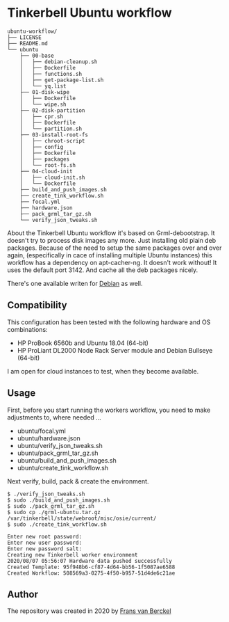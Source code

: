 # Tinkerbell Ubuntu workflow

```
ubuntu-workflow/
├── LICENSE
├── README.md
└── ubuntu
    ├── 00-base
    │   ├── debian-cleanup.sh
    │   ├── Dockerfile
    │   ├── functions.sh
    │   ├── get-package-list.sh
    │   └── yq.list
    ├── 01-disk-wipe
    │   ├── Dockerfile
    │   └── wipe.sh
    ├── 02-disk-partition
    │   ├── cpr.sh
    │   ├── Dockerfile
    │   └── partition.sh
    ├── 03-install-root-fs
    │   ├── chroot-script
    │   ├── config
    │   ├── Dockerfile
    │   ├── packages
    │   └── root-fs.sh
    ├── 04-cloud-init
    │   ├── cloud-init.sh
    │   └── Dockerfile
    ├── build_and_push_images.sh
    ├── create_tink_workflow.sh
    ├── focal.yml
    ├── hardware.json
    ├── pack_grml_tar_gz.sh
    └── verify_json_tweaks.sh
```

About the Tinkerbell Ubuntu workflow it's based on Grml-debootstrap. It doesn't try to process disk images any more. Just installing old plain deb packages. Because of the need to setup the same packages over and over again, (especifically in cace of installing multiple Ubuntu instances) this workflow has a dependency on apt-cacher-ng. It doesn't work without! It uses the default port 3142. And cache all the deb packages nicely.

There's one available writen for [Debian](https://github.com/fransvanberckel/debian-workflow) as well.

## Compatibility

This configuration has been tested with the following hardware and OS combinations:

- HP ProBook 6560b and Ubuntu 18.04 (64-bit)
- HP ProLiant DL2000 Node Rack Server module and Debian Bullseye (64-bit)

I am open for cloud instances to test, when they become available.

## Usage

First, before you start running the workers workflow, you need to make adjustments to, where needed ...

- ubuntu/focal.yml
- ubuntu/hardware.json
- ubuntu/verify_json_tweaks.sh
- ubuntu/pack_grml_tar_gz.sh
- ubuntu/build_and_push_images.sh
- ubuntu/create_tink_workflow.sh

Next verify, build, pack & create the environment.
```
$ ./verify_json_tweaks.sh
$ sudo ./build_and_push_images.sh
$ sudo ./pack_grml_tar_gz.sh
$ sudo cp ./grml-ubuntu.tar.gz /var/tinkerbell/state/webroot/misc/osie/current/
$ sudo ./create_tink_workflow.sh

Enter new root password:
Enter new user password:
Enter new password salt:
Creating new Tinkerbell worker environment
2020/08/07 05:56:07 Hardware data pushed successfully
Created Template: 95f948b6-cf87-4d64-bb56-1f5087ae6588
Created Workflow: 508569a3-0275-4f50-b957-51d4de6c21ae
```

## Author

The repository was created in 2020 by [Frans van Berckel](https://www.fransvanberckel.nl)
